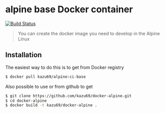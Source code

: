 alpine base Docker container
====================

[![Build Status](https://travis-ci.org/kazu69/docker-alpine.svg?branch=ci-base)](https://travis-ci.org/kazu69/docker-alpine)

> You can create the docker image you need to develop in the Alpine Linux

Installation
-----

The easiest way to do this is to get from Docker registry

```sh
$ docker pull kazu69/alpine:ci-base
```

Also possible to use or from github to get

```sh
$ git clone https://github.com/kazu69/docker-alpine.git
$ cd docker-alpine
$ docker build -t kazu69/docker-alpine .
```

